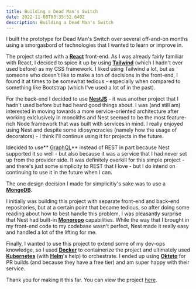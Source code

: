 ```yaml
---
title: Building a Dead Man's Switch
date: 2022-11-08T03:35:52.640Z
description: Building a Dead Man's Switch
---
```

I built the prototype for Dead Man's Switch  over several off-and-on months using a smorgasbord of technologies that I wanted to learn or improve in.  

The project started with a **[React](https://reactjs.org/)** front-end.  As I was already fairly familiar with React, I decided to spice it up by using **[Tailwind](https://tailwindcss.com/)** (which I hadn't ever used before) as my CSS framework.  I liked using Tailwind a lot, but as someone who doesn't like to make a ton of decisions in the front-end, I found it at times to be somewhat tedious - especially when compared to something like Bootstrap (which I've used a lot of in the past).



For the back-end I decided to use **[NestJS](https://nestjs.com/)** - it was another project that I hadn't used before but had heard good things about.  I was (and still am) interested in moving towards a more service-oriented architecture after working exlclusively in monoliths and Nest seemed to be the most feature-rich Node framework that was built with services in mind.  I really enjoyed using Nest and despite some idiosyncracies (namely how the usage of decorators) - I think I'll continue using it for projects in the future.  

Idecided to use** [GraphQL](https://graphql.org/)** instead of REST in part because Nest supported it so well - but also because it was a service that I had never set up from the provider side.  It was definitely overkill for this simple project - and there's just some simplicity to REST that I love - but I do intend on continuing to use it in the future when I can.

The one design decision I made for simplicitiy's sake was to use a **[MongoDB](https://www.mongodb.com/)**.  

I initially was building this project with separate front-end and back-end repositories, but at a certain point that became tedious, so after doing some reading about how to best handle this problem, I was pleasantly surprise that Nest had built-in **[Monorepo](https://docs.nestjs.com/cli/monorepo)** capabilities.  While the way that I brought in my front-end code to my codebase wasn't perfect, Nest made it really easy and handled a lot of the lifting for me.

Finally, I wanted to use this project to extend some of my dev-ops knowledge, so I used **[Docker](https://www.docker.com/)** to containerize the project and ultimately used **[Kubernetes](https://kubernetes.io/)** (with **[Helm](https://helm.sh/)**'s help) to orchestrate.  I ended up using **[Okteto](https://www.okteto.com/)** for PR builds (and because they have a free tier) and am super happy with their service.

Thank you for making it this far.  You can view the project [here](https://dms.huntersoftware.dev).